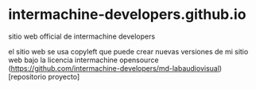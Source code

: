 # intermachine-developers.github.io
sitio web official de intermachine developers

el sitio web se usa copyleft que puede crear nuevas versiones de mi sitio web bajo la licencia intermachine opensource
(https://github.com/intermachine-developers/md-labaudiovisual)[repositorio proyecto]
